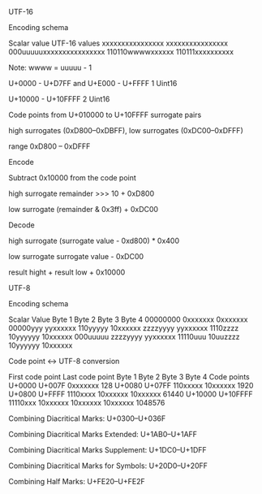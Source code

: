 UTF-16

Encoding schema

Scalar value              UTF-16 values
xxxxxxxxxxxxxxxx          xxxxxxxxxxxxxxxx
000uuuuuxxxxxxxxxxxxxxxx  110110wwwwxxxxxx    110111xxxxxxxxxx

Note: wwww = uuuuu - 1

U+0000 - U+D7FF and U+E000 - U+FFFF 1 Uint16

U+10000 - U+10FFFF 2 Uint16

Code points from U+010000 to U+10FFFF surrogate pairs

high surrogates (0xD800–0xDBFF), low surrogates (0xDC00–0xDFFF)

range 0xD800 – 0xDFFF

Encode

Subtract 0x10000 from the code point

high surrogate remainder >>> 10 + 0xD800

low surrogate (remainder & 0x3ff) + 0xDC00


Decode

high surrogate (surrogate value - 0xd800) * 0x400

low surrogate surrogate value - 0xDC00

result hight + result low + 0x10000

UTF-8

Encoding schema

Scalar Value                Byte 1    Byte 2    Byte 3    Byte 4
00000000 0xxxxxxx           0xxxxxxx
00000yyy yyxxxxxx           110yyyyy  10xxxxxx
zzzzyyyy yyxxxxxx           1110zzzz  10yyyyyy  10xxxxxx
000uuuuu zzzzyyyy yyxxxxxx  11110uuu  10uuzzzz  10yyyyyy  10xxxxxx

Code point ↔ UTF-8 conversion

First code point	Last code point	Byte 1	  Byte 2	  Byte 3	   Byte 4	    Code points
U+0000	          U+007F	        0xxxxxxx		                              128
U+0080	          U+07FF          110xxxxx	10xxxxxx		                    1920
U+0800	          U+FFFF          1110xxxx	10xxxxxx	10xxxxxx		          61440
U+10000	          U+10FFFF	      11110xxx	10xxxxxx	10xxxxxx   10xxxxxx	  1048576


Combining Diacritical Marks: U+0300–U+036F

Combining Diacritical Marks Extended: U+1AB0–U+1AFF

Combining Diacritical Marks Supplement: U+1DC0–U+1DFF

Combining Diacritical Marks for Symbols: U+20D0–U+20FF

Combining Half Marks: U+FE20–U+FE2F
